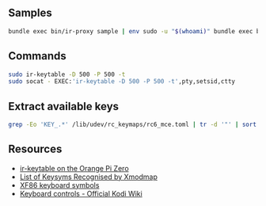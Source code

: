 <!-- ( vim: set fenc=utf-8 spell spl=en: ) -->

## Samples

```sh
bundle exec bin/ir-proxy sample | env sudo -u "$(whoami)" bundle exec bin/ir-proxy pipe
```

## Commands


```sh
sudo ir-keytable -D 500 -P 500 -t
sudo socat - EXEC:'ir-keytable -D 500 -P 500 -t',pty,setsid,ctty
```

## Extract available keys

```sh
grep -Eo 'KEY_.*' /lib/udev/rc_keymaps/rc6_mce.toml | tr -d '"' | sort | perl -pe 's/^KEY_//' | sort -u | perl -pe 's/^(.*)$/  \1:/g'
```

## Resources

* [ir-keytable on the Orange Pi Zero](https://www.sigmdel.ca/michel/ha/opi/ir_03_en.html)
* [List of Keysyms Recognised by Xmodmap](http://wiki.linuxquestions.org/wiki/List_of_Keysyms_Recognised_by_Xmodmap)
* [XF86 keyboard symbols](http://wiki.linuxquestions.org/wiki/XF86_keyboard_symbols)
* [Keyboard controls - Official Kodi Wiki](https://kodi.wiki/view/Keyboard_controls)
